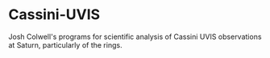 # Cassini-UVIS
Josh Colwell's programs for scientific analysis of Cassini UVIS observations at Saturn, particularly of the rings.
